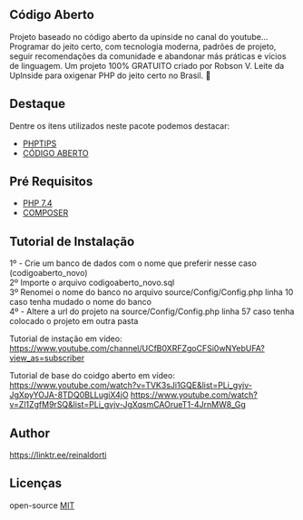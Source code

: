 
## Código Aberto
Projeto baseado no código aberto da upinside no canal do youtube...
Programar do jeito certo, com tecnologia moderna, padrões de projeto, seguir recomendações da comunidade e abandonar más práticas e vícios de linguagem.
Um projeto 100% GRATUITO criado por Robson V. Leite da UpInside para oxigenar PHP do jeito certo no Brasil. 🐘

## Destaque
Dentre os itens utilizados neste pacote podemos destacar:
* [PHPTIPS](https://www.youtube.com/watch?v=Zl1ZgfM9rSQ&list=PLi_gvjv-JgXqsmCAOrueT1-4JrnMW8_Gg)
* [CÓDIGO ABERTO](https://www.youtube.com/watch?v=TVK3sJi1GQE&list=PLi_gvjv-JgXpyYOJA-8TDQ0BLLugiX4jO)

## Pré Requisitos
* [PHP 7.4](https://www.php.net/downloads.php)
* [COMPOSER](https://getcomposer.org/)

## Tutorial de Instalação
1º - Crie um banco de dados com o nome que preferir nesse caso (codigoaberto_novo)<br/>
2º Importe o arquivo codigoaberto_novo.sql<br/>
3º Renomei o nome do banco no arquivo source/Config/Config.php linha 10 caso tenha mudado o nome do banco<br/>
4º - Altere a url do projeto na source/Config/Config.php linha 57 caso tenha colocado o projeto em outra pasta<br/>

Tutorial de instação em vídeo:<br/>
https://www.youtube.com/channel/UCfB0XRFZgoCFSi0wNYebUFA?view_as=subscriber

Tutorial de base do coidgo aberto em vídeo:<br/>
https://www.youtube.com/watch?v=TVK3sJi1GQE&list=PLi_gvjv-JgXpyYOJA-8TDQ0BLLugiX4jO
https://www.youtube.com/watch?v=Zl1ZgfM9rSQ&list=PLi_gvjv-JgXqsmCAOrueT1-4JrnMW8_Gg

## Author
https://linktr.ee/reinaldorti

## Licenças
open-source [MIT](http://opensource.org/licenses/MIT)
